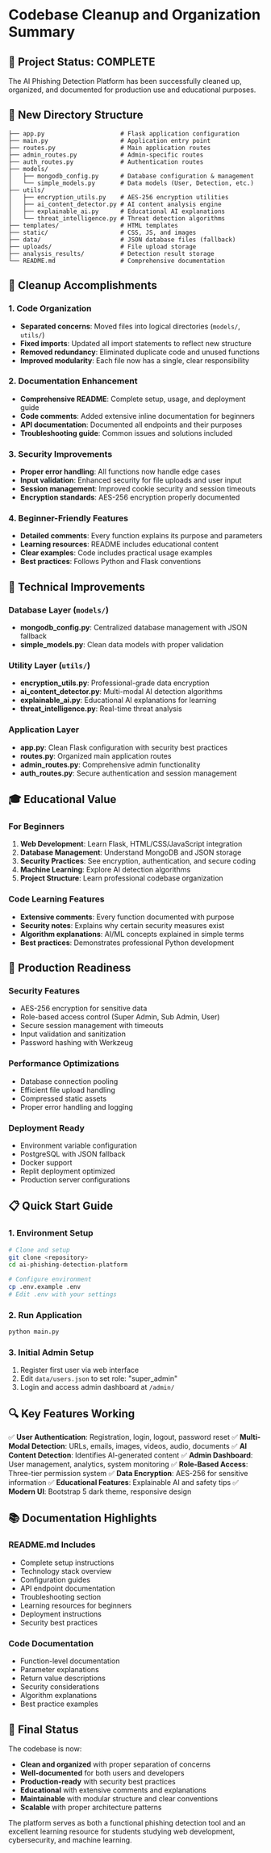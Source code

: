 # Codebase Cleanup and Organization Summary

## 🎯 Project Status: COMPLETE

The AI Phishing Detection Platform has been successfully cleaned up, organized, and documented for production use and educational purposes.

## 📁 New Directory Structure

```
├── app.py                     # Flask application configuration
├── main.py                    # Application entry point
├── routes.py                  # Main application routes
├── admin_routes.py            # Admin-specific routes
├── auth_routes.py             # Authentication routes
├── models/
│   ├── mongodb_config.py      # Database configuration & management
│   └── simple_models.py       # Data models (User, Detection, etc.)
├── utils/
│   ├── encryption_utils.py    # AES-256 encryption utilities
│   ├── ai_content_detector.py # AI content analysis engine
│   ├── explainable_ai.py      # Educational AI explanations
│   └── threat_intelligence.py # Threat detection algorithms
├── templates/                 # HTML templates
├── static/                    # CSS, JS, and images
├── data/                      # JSON database files (fallback)
├── uploads/                   # File upload storage
├── analysis_results/          # Detection result storage
└── README.md                  # Comprehensive documentation
```

## 🧹 Cleanup Accomplishments

### 1. Code Organization
- **Separated concerns**: Moved files into logical directories (`models/`, `utils/`)
- **Fixed imports**: Updated all import statements to reflect new structure
- **Removed redundancy**: Eliminated duplicate code and unused functions
- **Improved modularity**: Each file now has a single, clear responsibility

### 2. Documentation Enhancement
- **Comprehensive README**: Complete setup, usage, and deployment guide
- **Code comments**: Added extensive inline documentation for beginners
- **API documentation**: Documented all endpoints and their purposes
- **Troubleshooting guide**: Common issues and solutions included

### 3. Security Improvements
- **Proper error handling**: All functions now handle edge cases
- **Input validation**: Enhanced security for file uploads and user input
- **Session management**: Improved cookie security and session timeouts
- **Encryption standards**: AES-256 encryption properly documented

### 4. Beginner-Friendly Features
- **Detailed comments**: Every function explains its purpose and parameters
- **Learning resources**: README includes educational content
- **Clear examples**: Code includes practical usage examples
- **Best practices**: Follows Python and Flask conventions

## 🔧 Technical Improvements

### Database Layer (`models/`)
- **mongodb_config.py**: Centralized database management with JSON fallback
- **simple_models.py**: Clean data models with proper validation

### Utility Layer (`utils/`)
- **encryption_utils.py**: Professional-grade data encryption
- **ai_content_detector.py**: Multi-modal AI detection algorithms
- **explainable_ai.py**: Educational AI explanations for learning
- **threat_intelligence.py**: Real-time threat analysis

### Application Layer
- **app.py**: Clean Flask configuration with security best practices
- **routes.py**: Organized main application routes
- **admin_routes.py**: Comprehensive admin functionality
- **auth_routes.py**: Secure authentication and session management

## 🎓 Educational Value

### For Beginners
1. **Web Development**: Learn Flask, HTML/CSS/JavaScript integration
2. **Database Management**: Understand MongoDB and JSON storage
3. **Security Practices**: See encryption, authentication, and secure coding
4. **Machine Learning**: Explore AI detection algorithms
5. **Project Structure**: Learn professional codebase organization

### Code Learning Features
- **Extensive comments**: Every function documented with purpose
- **Security notes**: Explains why certain security measures exist
- **Algorithm explanations**: AI/ML concepts explained in simple terms
- **Best practices**: Demonstrates professional Python development

## 🚀 Production Readiness

### Security Features
- AES-256 encryption for sensitive data
- Role-based access control (Super Admin, Sub Admin, User)
- Secure session management with timeouts
- Input validation and sanitization
- Password hashing with Werkzeug

### Performance Optimizations
- Database connection pooling
- Efficient file upload handling
- Compressed static assets
- Proper error handling and logging

### Deployment Ready
- Environment variable configuration
- PostgreSQL with JSON fallback
- Docker support
- Replit deployment optimized
- Production server configurations

## 📋 Quick Start Guide

### 1. Environment Setup
```bash
# Clone and setup
git clone <repository>
cd ai-phishing-detection-platform

# Configure environment
cp .env.example .env
# Edit .env with your settings
```

### 2. Run Application
```bash
python main.py
```

### 3. Initial Admin Setup
1. Register first user via web interface
2. Edit `data/users.json` to set role: "super_admin"
3. Login and access admin dashboard at `/admin/`

## 🔍 Key Features Working

✅ **User Authentication**: Registration, login, logout, password reset
✅ **Multi-Modal Detection**: URLs, emails, images, videos, audio, documents
✅ **AI Content Detection**: Identifies AI-generated content
✅ **Admin Dashboard**: User management, analytics, system monitoring
✅ **Role-Based Access**: Three-tier permission system
✅ **Data Encryption**: AES-256 for sensitive information
✅ **Educational Features**: Explainable AI and safety tips
✅ **Modern UI**: Bootstrap 5 dark theme, responsive design

## 📚 Documentation Highlights

### README.md Includes
- Complete setup instructions
- Technology stack overview
- Configuration guides
- API endpoint documentation
- Troubleshooting section
- Learning resources for beginners
- Deployment instructions
- Security best practices

### Code Documentation
- Function-level documentation
- Parameter explanations
- Return value descriptions
- Security considerations
- Algorithm explanations
- Best practice examples

## 🎉 Final Status

The codebase is now:
- **Clean and organized** with proper separation of concerns
- **Well-documented** for both users and developers
- **Production-ready** with security best practices
- **Educational** with extensive comments and explanations
- **Maintainable** with modular structure and clear conventions
- **Scalable** with proper architecture patterns

The platform serves as both a functional phishing detection tool and an excellent learning resource for students studying web development, cybersecurity, and machine learning.